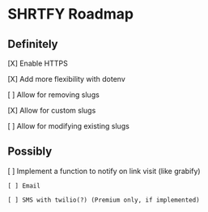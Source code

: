 # SHRTFY Roadmap

## Definitely
[X] Enable HTTPS

[X] Add more flexibility with dotenv

[ ] Allow for removing slugs

[X] Allow for custom slugs

[ ] Allow for modifying existing slugs

## Possibly
[ ] Implement a function to notify on link visit (like grabify)

	[ ] Email
	
	[ ] SMS with twilio(?) (Premium only, if implemented)
